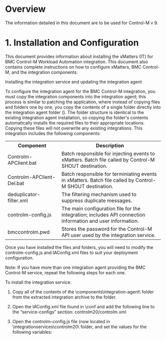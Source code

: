 # Overview

The information detailed in this document are to be used for Control-M v 9. 

# 1. Installation and Configuration

This document provides information about installing the xMatters (IT) for BMC Control-M Workload Automation integration. This document also contains complete instructions on how to configure xMatters, BMC Control-M, and the integration components.

Installing the integration service and updating the integration agent

To configure the integration agent for the BMC Control-M integration, you must copy the integration components into the integration agent; this process is similar to patching the application, where instead of copying files and folders one by one, you copy the contents of a single folder directly into the integration agent folder (<IAHOME>). The folder structure is identical to the existing integration agent installation, so copying the folder's contents automatically installs the required files to their appropriate locations. Copying these files will not overwrite any existing integrations. This integration includes the following components:

<table>
  <tr>
    <th>Component</th>
    <th>Description</th>
  </tr>
  <tr>
    <td>Controlm-APClient.bat</td>
    <td>Batch responsible for injecting events to xMatters. Batch file called by Control-M SHOUT destination.</td>
  </tr>
  <tr>
    <td>Controlm-APClient-Del.bat</td>
    <td>Batch responsible for terminiating events in xMatters. Batch file called by Control-M SHOUT destination.</td>
  </tr>
  <tr>
    <td>deduplicator-filter.xml</td>
    <td>The filtering mechanism used to suppress duplicate messages.</td>
  </tr>
  <tr>
    <td>controlm-config.js</td>
    <td>The main configuration file for the integration; includes API connection information and user information.</td>
  </tr>
  <tr>
    <td>bmccontrolm.pwd</td>
    <td>Stores the password for the Control-M API user used by the integration service.</td>
  </tr>
</table>


Once you have installed the files and folders, you will need to modify the controlm-config.js and IAConfig.xml files to suit your deployment configuration.

Note: If you have more than one integration agent providing the BMC Control-M service, repeat the following steps for each one.

To install the integration service:

1. Copy all of the contents of the \components\integration-agent\ folder from the extracted integration archive to the <IAHOME> folder.

2. Open the IAConfig.xml file found in <IAHOME>\conf and add the following line to the “service-configs” section: <path>controlm20/controlm.xml</path>

3. Open the controlm-config.js file (now located in <IAHOME>\integrationservices\controlm20\ folder, and set the values for the following variables:
